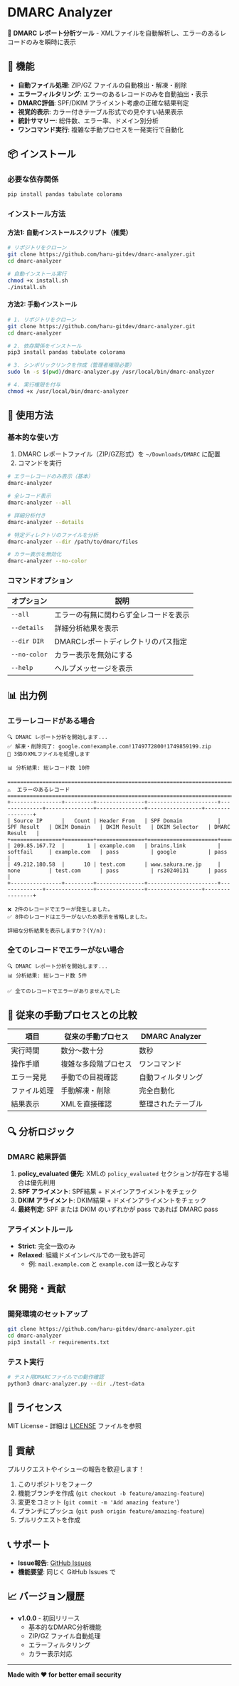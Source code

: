 # DMARC Analyzer

📧 **DMARC レポート分析ツール** - XMLファイルを自動解析し、エラーのあるレコードのみを瞬時に表示

## 🚀 機能

- **自動ファイル処理**: ZIP/GZ ファイルの自動検出・解凍・削除
- **エラーフィルタリング**: エラーのあるレコードのみを自動抽出・表示
- **DMARC評価**: SPF/DKIM アライメント考慮の正確な結果判定
- **視覚的表示**: カラー付きテーブル形式での見やすい結果表示
- **統計サマリー**: 総件数、エラー率、ドメイン別分析
- **ワンコマンド実行**: 複雑な手動プロセスを一発実行で自動化

## 📦 インストール

### 必要な依存関係

```bash
pip install pandas tabulate colorama
```

### インストール方法

#### 方法1: 自動インストールスクリプト（推奨）

```bash
# リポジトリをクローン
git clone https://github.com/haru-gitdev/dmarc-analyzer.git
cd dmarc-analyzer

# 自動インストール実行
chmod +x install.sh
./install.sh
```

#### 方法2: 手動インストール

```bash
# 1. リポジトリをクローン
git clone https://github.com/haru-gitdev/dmarc-analyzer.git
cd dmarc-analyzer

# 2. 依存関係をインストール
pip3 install pandas tabulate colorama

# 3. シンボリックリンクを作成（管理者権限必要）
sudo ln -s $(pwd)/dmarc-analyzer.py /usr/local/bin/dmarc-analyzer

# 4. 実行権限を付与
chmod +x /usr/local/bin/dmarc-analyzer
```

## 🔧 使用方法

### 基本的な使い方

1. DMARC レポートファイル（ZIP/GZ形式）を `~/Downloads/DMARC` に配置
2. コマンドを実行

```bash
# エラーレコードのみ表示（基本）
dmarc-analyzer

# 全レコード表示
dmarc-analyzer --all

# 詳細分析付き
dmarc-analyzer --details

# 特定ディレクトリのファイルを分析
dmarc-analyzer --dir /path/to/dmarc/files

# カラー表示を無効化
dmarc-analyzer --no-color
```

### コマンドオプション

| オプション | 説明 |
|-----------|------|
| `--all` | エラーの有無に関わらず全レコードを表示 |
| `--details` | 詳細分析結果を表示 |
| `--dir DIR` | DMARCレポートディレクトリのパス指定 |
| `--no-color` | カラー表示を無効にする |
| `--help` | ヘルプメッセージを表示 |

## 📊 出力例

### エラーレコードがある場合

```
🔍 DMARC レポート分析を開始します...
✅ 解凍・削除完了: google.com!example.com!1749772800!1749859199.zip
📄 3個のXMLファイルを処理します

📊 分析結果: 総レコード数 10件

================================================================================
⚠️  エラーのあるレコード
================================================================================
+----------------+---------+---------------+----------------------+--------------+---------------+---------------+-----------------+----------------+
| Source IP      |   Count | Header From   | SPF Domain           | SPF Result   | DKIM Domain   | DKIM Result   | DKIM Selector   | DMARC Result   |
+================+=========+===============+======================+==============+===============+===============+=================+================+
| 209.85.167.72  |       1 | example.com   | brains.link          | softfail     | example.com   | pass          | google          | pass           |
| 49.212.180.58  |      10 | test.com      | www.sakura.ne.jp     | none         | test.com      | pass          | rs20240131      | pass           |
+----------------+---------+---------------+----------------------+--------------+---------------+---------------+-----------------+----------------+

❌ 2件のレコードでエラーが発生しました。
✅ 8件のレコードはエラーがないため表示を省略しました。

詳細な分析結果を表示しますか？(Y/n):
```

### 全てのレコードでエラーがない場合

```
🔍 DMARC レポート分析を開始します...
📊 分析結果: 総レコード数 5件

✅ 全てのレコードでエラーがありませんでした
```

## 🎯 従来の手動プロセスとの比較

| 項目 | 従来の手動プロセス | DMARC Analyzer |
|------|------------------|----------------|
| 実行時間 | 数分〜数十分 | 数秒 |
| 操作手順 | 複雑な多段階プロセス | ワンコマンド |
| エラー発見 | 手動での目視確認 | 自動フィルタリング |
| ファイル処理 | 手動解凍・削除 | 完全自動化 |
| 結果表示 | XMLを直接確認 | 整理されたテーブル |

## 🔍 分析ロジック

### DMARC 結果評価

1. **policy_evaluated 優先**: XMLの `policy_evaluated` セクションが存在する場合は優先利用
2. **SPF アライメント**: SPF結果 + ドメインアライメントをチェック
3. **DKIM アライメント**: DKIM結果 + ドメインアライメントをチェック  
4. **最終判定**: SPF または DKIM のいずれかが pass であれば DMARC pass

### アライメントルール

- **Strict**: 完全一致のみ
- **Relaxed**: 組織ドメインレベルでの一致も許可
  - 例: `mail.example.com` と `example.com` は一致とみなす

## 🛠️ 開発・貢献

### 開発環境のセットアップ

```bash
git clone https://github.com/haru-gitdev/dmarc-analyzer.git
cd dmarc-analyzer
pip3 install -r requirements.txt
```

### テスト実行

```bash
# テスト用DMARCファイルでの動作確認
python3 dmarc-analyzer.py --dir ./test-data
```

## 📝 ライセンス

MIT License - 詳細は [LICENSE](LICENSE) ファイルを参照

## 🤝 貢献

プルリクエストやイシューの報告を歓迎します！

1. このリポジトリをフォーク
2. 機能ブランチを作成 (`git checkout -b feature/amazing-feature`)
3. 変更をコミット (`git commit -m 'Add amazing feature'`)
4. ブランチにプッシュ (`git push origin feature/amazing-feature`)
5. プルリクエストを作成

## 📞 サポート

- **Issue報告**: [GitHub Issues](https://github.com/haru-gitdev/dmarc-analyzer/issues)
- **機能要望**: 同じく GitHub Issues で

## 📈 バージョン履歴

- **v1.0.0** - 初回リリース
  - 基本的なDMARC分析機能
  - ZIP/GZ ファイル自動処理
  - エラーフィルタリング
  - カラー表示対応

---

**Made with ❤️ for better email security**